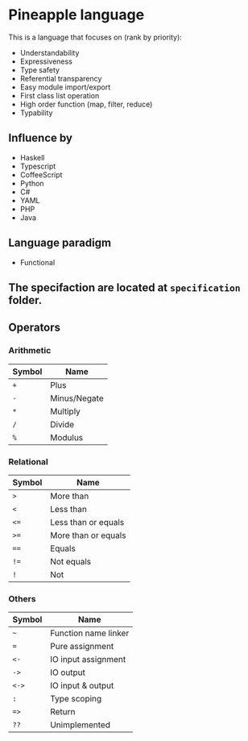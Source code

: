 # Pineapple language
This is a language that focuses on (rank by priority):
- Understandability
- Expressiveness
- Type safety
- Referential transparency
- Easy module import/export
- First class list operation
- High order function (map, filter, reduce)
- Typability


## Influence by
- Haskell
- Typescript
- CoffeeScript
- Python
- C#
- YAML
- PHP
- Java

## Language paradigm
- Functional


## The specifaction are located at `specification` folder.

## Operators
### Arithmetic

|Symbol|Name|  
|-|-| 
|`+`|Plus
|`-`|Minus/Negate
|`*`|Multiply
|`/`|Divide
|`%`|Modulus

### Relational
|Symbol|Name
|-|-|  
| `> `  |More than
| `< `  |Less than
| `<=`  |Less than or equals
| `>=`  |More than or equals
| `==`  |Equals
| `!=`  |Not equals
| `! `  |Not

### Others

|Symbol|Name|
|-|-|  
|`~`|Function name linker
|`=`|Pure assignment|
|`<-`|IO input assignment|
|`->`|IO output|
|`<->`|IO input & output|
|`:`|Type scoping|
|`=>`|Return|
|`??`|Unimplemented

